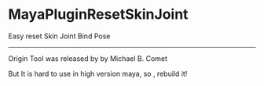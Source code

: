 # MayaPluginResetSkinJoint
Easy reset Skin Joint Bind Pose

---



Origin Tool was released by by Michael B. Comet



But It is hard to use in high version maya, so , rebuild it!
